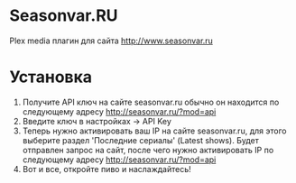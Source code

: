 Seasonvar.RU
============

Plex media плагин для сайта http://www.seasonvar.ru

Установка
==========

1. Получите API ключ на сайте seasonvar.ru обычно он находится по следующему адресу http://seasonvar.ru/?mod=api
2. Введите ключ в настройках -> API Key
3. Теперь нужно активировать ваш IP на сайте seasonvar.ru, для этого выберите раздел 'Последние сериалы' (Latest shows). Будет отправлен запрос на сайт, после чего нужно активировать IP по следующему адресу http://seasonvar.ru/?mod=api
4. Вот и все, откройте пиво и наслаждайтесь!